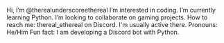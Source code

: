 Hi, I’m @therealunderscoreethereal
I’m interested in coding.
I’m currently learning Python.
I’m looking to collaborate on gaming projects.
How to reach me: thereal_ethereal on Discord. I'm usually active there.
Pronouns: He/Him
Fun fact: I am developing a Discord bot with Python.

<!---
therealunderscoreethereal/therealunderscoreethereal is a ✨ special ✨ repository because its `README.md` (this file) appears on your GitHub profile.
You can click the Preview link to take a look at your changes.
--->
